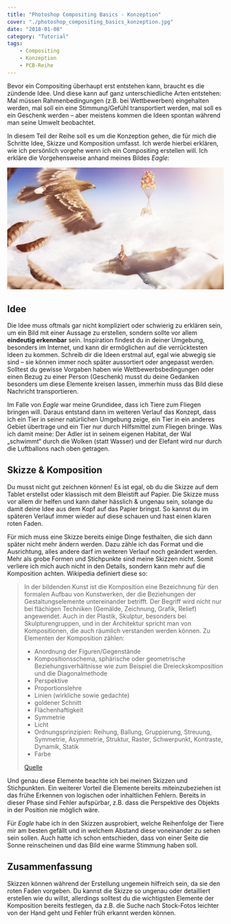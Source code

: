 ```yaml
---
title: "Photoshop Compositing Basics - Konzeption"
cover: "./photoshop_compositing_basics_konzeption.jpg"
date: "2018-01-08"
category: "Tutorial"
tags:
    - Compositing
    - Konzeption
    - PCB-Reihe
---
```


Bevor ein Compositing überhaupt erst entstehen kann, braucht es die zündende Idee. Und diese kann auf ganz unterschiedliche Arten entstehen: Mal müssen Rahmenbedingungen (z.B. bei Wettbewerben) eingehalten werden, mal soll ein eine Stimmung/Gefühl transportiert werden, mal soll es ein Geschenk werden – aber meistens kommen die Ideen spontan während man seine Umwelt beobachtet.

In diesem Teil der Reihe soll es um die Konzeption gehen, die für mich die Schritte Idee, Skizze und Komposition umfasst. Ich werde hierbei erklären, wie ich persönlich vorgehe wenn ich ein Compositing erstellen will. Ich erkläre die Vorgehensweise anhand meines Bildes *Eagle*:

![](compositing_basics_eagle.jpg)

## Idee

Die Idee muss oftmals gar nicht kompliziert oder schwierig zu erklären sein, um ein Bild mit einer Aussage zu erstellen, sondern sollte vor allem **eindeutig erkennbar** sein. Inspiration findest du in deiner Umgebung, besonders im Internet, und kann dir ermöglichen auf die verrücktesten Ideen zu kommen. Schreib dir die Ideen erstmal auf, egal wie abwegig sie sind – sie können immer noch später aussortiert oder angepasst werden. Solltest du gewisse Vorgaben haben wie Wettbewerbsbedingungen oder einen Bezug zu einer Person (Geschenk) musst du deine Gedanken besonders um diese Elemente kreisen lassen, immerhin muss das Bild diese Nachricht transportieren.

Im Falle von *Eagle* war meine Grundidee, dass ich Tiere zum Fliegen bringen will. Daraus entstand dann im weiteren Verlauf das Konzept, dass ich ein Tier in seiner natürlichen Umgebung zeige, ein Tier in ein anderes Gebiet übertrage und ein Tier nur durch Hilfsmittel zum Fliegen bringe. Was ich damit meine: Der Adler ist in seinem eigenen Habitat, der Wal „schwimmt“ durch die Wolken (statt Wasser) und der Elefant wird nur durch die Luftballons nach oben getragen.

## Skizze & Komposition
Du musst nicht gut zeichnen können! Es ist egal, ob du die Skizze auf dem Tablet erstellst oder klassisch mit dem Bleistift auf Papier. Die Skizze muss vor allem dir helfen und kann daher hässlich & ungenau sein, solange du damit deine Idee aus dem Kopf auf das Papier bringst. So kannst du im späteren Verlauf immer wieder auf diese schauen und hast einen klaren roten Faden.

Für mich muss eine Skizze bereits einige Dinge festhalten, die sich dann später nicht mehr ändern werden. Dazu zähle ich das Format und die Ausrichtung, alles andere darf im weiteren Verlauf noch geändert werden. Mehr als grobe Formen und Stichpunkte sind meine Skizzen nicht. Somit verliere ich mich auch nicht in den Details, sondern kann mehr auf die Komposition achten. Wikipedia definiert diese so:

> In der bildenden Kunst ist die Komposition eine Bezeichnung für den formalen Aufbau von Kunstwerken, der die Beziehungen der Gestaltungselemente untereinander betrifft. Der Begriff wird nicht nur bei flächigen Techniken (Gemälde, Zeichnung, Grafik, Relief) angewendet. Auch in der Plastik, Skulptur, besonders bei Skulpturengruppen, und in der Architektur spricht man von Kompositionen, die auch räumlich verstanden werden können. Zu Elementen der Komposition zählen:
> - Anordnung der Figuren/Gegenstände
> - Kompositionsschema, sphärische oder geometrische Beziehungsverhältnisse wie zum Beispiel die Dreieckskomposition und die Diagonalmethode
> - Perspektive
> - Proportionslehre
> - Linien (wirkliche sowie gedachte)
> - goldener Schnitt
> - Flächenhaftigkeit
> - Symmetrie
> - Licht
> - Ordnungsprinzipien: Reihung, Ballung, Gruppierung, Streuung, Symmetrie, Asymmetrie, Struktur, Raster, Schwerpunkt, Kontraste, Dynamik, Statik
> - Farbe
> 
> [Quelle](https://de.wikipedia.org/wiki/Komposition_(Bildende_Kunst))

Und genau diese Elemente beachte ich bei meinen Skizzen und Stichpunkten. Ein weiterer Vorteil die Elemente bereits miteinzubeziehen ist das frühe Erkennen von logischen oder inhaltlichen Fehlern. Bereits in dieser Phase sind Fehler aufspürbar, z.B. dass die Perspektive des Objekts in der Position nie möglich wäre.

Für *Eagle* habe ich in den Skizzen ausprobiert, welche Reihenfolge der Tiere mir am besten gefällt und in welchem Abstand diese voneinander zu sehen sein sollen. Auch hatte ich schon entschieden, dass von einer Seite die Sonne reinscheinen und das Bild eine warme Stimmung haben soll.

## Zusammenfassung

Skizzen können während der Erstellung ungemein hilfreich sein, da sie den roten Faden vorgeben. Du kannst die Skizze so ungenau oder detailliert erstellen wie du willst, allerdings solltest du die wichtigsten Elemente der Komposition bereits festlegen, da z.B. die Suche nach Stock-Fotos leichter von der Hand geht und Fehler früh erkannt werden können.